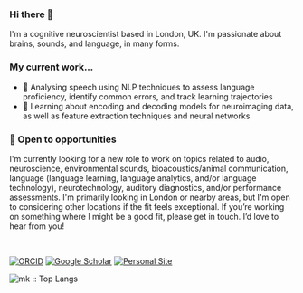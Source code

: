 ### Hi there 👋 

I'm a cognitive neuroscientist based in London, UK. I'm passionate about brains, sounds, and language, in many forms.

### My current work...
- 🔬 Analysing speech using NLP techniques to assess language proficiency, identify common errors, and track learning trajectories
- 🧠 Learning about encoding and decoding models for neuroimaging data, as well as feature extraction techniques and neural networks

### 👀 Open to opportunities
I'm currently looking for a new role to work on topics related to audio, neuroscience, environmental sounds, bioacoustics/animal communication, language (language learning, language analytics, and/or language technology), neurotechnology, auditory diagnostics, and/or performance assessments. I'm primarily looking in London or nearby areas, but I'm open to considering other locations if the fit feels exceptional. If you’re working on something where I might be a good fit, please get in touch. I’d love to hear from you!

<br>
<!--
**mkachlicka/mkachlicka** is a ✨ _special_ ✨ repository because its `README.md` (this file) appears on your GitHub profile.
📡🌊🧪🧭
- 🔭 I’m currently working on ...
- 🌱 I’m currently learning ...
- 👯 I’m looking to collaborate on ...
- 🤔 I’m looking for help with ...
- 💬 Ask me about ...
- 📫 How to reach me: ...
- 😄 Pronouns: ...
- ⚡ Fun fact: ...
Thanks for stopping by! 🌟
-->


[![ORCID](https://img.shields.io/badge/ORCID-0000--0002--6345--4152-9745f5?style=flat-square.svg)](https://orcid.org/0000-0002-6345-4152)
[![Google Scholar](https://img.shields.io/badge/Google-Scholar-orange?style=flat-square.svg)](https://scholar.google.com/citations?user=RaK9uLgAAAAJ&hl=en)
[![Personal Site](https://img.shields.io/badge/Personal_Site-green?style=flat-square.svg)](https://mkachlicka.github.io/)

<!-- [![GitHub stats](https://github-readme-stats.vercel.app/api?username=mkachlicka&theme=midnight-purple)](https://github.com/anuraghazra/github-readme-stats) -->

<p><img src="https://github-readme-stats.vercel.app/api/top-langs/?username=mkachlicka&langs_count=10&theme=tokyonight&layout=compact" alt="mk :: Top Langs" /></p>
